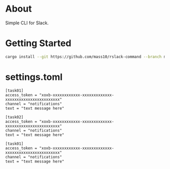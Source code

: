 # About

Simple CLI for Slack.

# Getting Started

```bash
cargo install --git https://github.com/mass10/rslack-command --branch main
```


# settings.toml

```TMOL
[task01]
access_token = "xoxb-xxxxxxxxxxxx-xxxxxxxxxxxxx-xxxxxxxxxxxxxxxxxxxxxxxx"
channel = "notifications"
text = "text message here"

[task02]
access_token = "xoxb-xxxxxxxxxxxx-xxxxxxxxxxxxx-xxxxxxxxxxxxxxxxxxxxxxxx"
channel = "notifications"
text = "text message here"

[task01]
access_token = "xoxb-xxxxxxxxxxxx-xxxxxxxxxxxxx-xxxxxxxxxxxxxxxxxxxxxxxx"
channel = "notifications"
text = "text message here"
```
